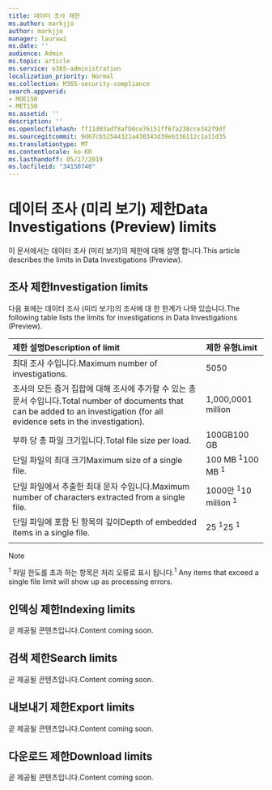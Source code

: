 ```yaml
---
title: 데이터 조사 제한
ms.author: markjjo
author: markjjo
manager: laurawi
ms.date: ''
audience: Admin
ms.topic: article
ms.service: o365-administration
localization_priority: Normal
ms.collection: M365-security-compliance
search.appverid:
- MOE150
- MET150
ms.assetid: ''
description: ''
ms.openlocfilehash: ff11d03adf8afb0ce76151ff67a238cce342f9df
ms.sourcegitcommit: 9d67cb52544321a430343d39eb336112c1a11d35
ms.translationtype: MT
ms.contentlocale: ko-KR
ms.lasthandoff: 05/17/2019
ms.locfileid: "34150740"
---
```

# <a name="data-investigations-preview-limits"></a><span data-ttu-id="473fc-102">데이터 조사 (미리 보기) 제한</span><span class="sxs-lookup"><span data-stu-id="473fc-102">Data Investigations (Preview) limits</span></span>

<span data-ttu-id="473fc-103">이 문서에서는 데이터 조사 (미리 보기)의 제한에 대해 설명 합니다.</span><span class="sxs-lookup"><span data-stu-id="473fc-103">This article describes the limits in Data Investigations (Preview).</span></span>

## <a name="investigation-limits"></a><span data-ttu-id="473fc-104">조사 제한</span><span class="sxs-lookup"><span data-stu-id="473fc-104">Investigation limits</span></span>

<span data-ttu-id="473fc-105">다음 표에는 데이터 조사 (미리 보기)의 조사에 대 한 한계가 나와 있습니다.</span><span class="sxs-lookup"><span data-stu-id="473fc-105">The following table lists the limits for investigations in Data Investigations (Preview).</span></span> 
    
  |<span data-ttu-id="473fc-106">**제한 설명**</span><span class="sxs-lookup"><span data-stu-id="473fc-106">**Description of limit**</span></span>|<span data-ttu-id="473fc-107">**제한 유형**</span><span class="sxs-lookup"><span data-stu-id="473fc-107">**Limit**</span></span>|
  |:-----|:-----|
  |<span data-ttu-id="473fc-108">최대 조사 수입니다.</span><span class="sxs-lookup"><span data-stu-id="473fc-108">Maximum number of investigations.</span></span>  <br/> |<span data-ttu-id="473fc-109">50</span><span class="sxs-lookup"><span data-stu-id="473fc-109">50</span></span>  <br/> |
  |<span data-ttu-id="473fc-110">조사의 모든 증거 집합에 대해 조사에 추가할 수 있는 총 문서 수입니다.</span><span class="sxs-lookup"><span data-stu-id="473fc-110">Total number of documents that can be added to an investigation (for all evidence sets in the investigation).</span></span>  <br/> |<span data-ttu-id="473fc-111">1,000,000</span><span class="sxs-lookup"><span data-stu-id="473fc-111">1 million</span></span>  <br/> |
  |<span data-ttu-id="473fc-112">부하 당 총 파일 크기입니다.</span><span class="sxs-lookup"><span data-stu-id="473fc-112">Total file size per load.</span></span>  <br/> |<span data-ttu-id="473fc-113">100GB</span><span class="sxs-lookup"><span data-stu-id="473fc-113">100 GB</span></span>  <br/> |
  |<span data-ttu-id="473fc-114">단일 파일의 최대 크기</span><span class="sxs-lookup"><span data-stu-id="473fc-114">Maximum size of a single file.</span></span>   <br/> |<span data-ttu-id="473fc-115">100 MB <sup>1</sup></span><span class="sxs-lookup"><span data-stu-id="473fc-115">100 MB <sup>1</sup></span></span> <br/> |
  |<span data-ttu-id="473fc-116">단일 파일에서 추출한 최대 문자 수입니다.</span><span class="sxs-lookup"><span data-stu-id="473fc-116">Maximum number of characters extracted from a single file.</span></span>  <br/> |<span data-ttu-id="473fc-117">1000만 <sup>1</sup></span><span class="sxs-lookup"><span data-stu-id="473fc-117">10 million <sup>1</sup></span></span> <br/> |
  |<span data-ttu-id="473fc-118">단일 파일에 포함 된 항목의 깊이</span><span class="sxs-lookup"><span data-stu-id="473fc-118">Depth of embedded items in a single file.</span></span>  <br/> |<span data-ttu-id="473fc-119">25 <sup>1</sup></span><span class="sxs-lookup"><span data-stu-id="473fc-119">25 <sup>1</sup></span></span> <br/> |
|||
> [!NOTE]
><span data-ttu-id="473fc-120"><sup>1</sup> 파일 한도를 초과 하는 항목은 처리 오류로 표시 됩니다.</span><span class="sxs-lookup"><span data-stu-id="473fc-120"><sup>1</sup>  Any items that exceed a single file limit will show up as processing errors.</span></span>

## <a name="indexing-limits"></a><span data-ttu-id="473fc-121">인덱싱 제한</span><span class="sxs-lookup"><span data-stu-id="473fc-121">Indexing limits</span></span>

<span data-ttu-id="473fc-122">곧 제공될 콘텐츠입니다.</span><span class="sxs-lookup"><span data-stu-id="473fc-122">Content coming soon.</span></span>

## <a name="search-limits"></a><span data-ttu-id="473fc-123">검색 제한</span><span class="sxs-lookup"><span data-stu-id="473fc-123">Search limits</span></span>

<span data-ttu-id="473fc-124">곧 제공될 콘텐츠입니다.</span><span class="sxs-lookup"><span data-stu-id="473fc-124">Content coming soon.</span></span>

## <a name="export-limits"></a><span data-ttu-id="473fc-125">내보내기 제한</span><span class="sxs-lookup"><span data-stu-id="473fc-125">Export limits</span></span>

<span data-ttu-id="473fc-126">곧 제공될 콘텐츠입니다.</span><span class="sxs-lookup"><span data-stu-id="473fc-126">Content coming soon.</span></span>

## <a name="download-limits"></a><span data-ttu-id="473fc-127">다운로드 제한</span><span class="sxs-lookup"><span data-stu-id="473fc-127">Download limits</span></span>

<span data-ttu-id="473fc-128">곧 제공될 콘텐츠입니다.</span><span class="sxs-lookup"><span data-stu-id="473fc-128">Content coming soon.</span></span>


